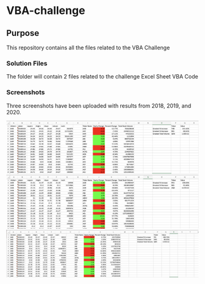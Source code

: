 # VBA-challenge

## Purpose
This repository contains all the files related to the VBA Challenge

### Solution Files
The folder will contain 2 files related to the challenge
Excel Sheet
VBA Code

### Screenshots
Three screenshots have been uploaded with results from 2018, 2019, and 2020.

![output](2018.png)
![output](2019.png)
![output](2020.png)
